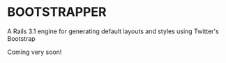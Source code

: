 BOOTSTRAPPER
============

A Rails 3.1 engine for generating default layouts and styles using Twitter's Bootstrap

Coming very soon!